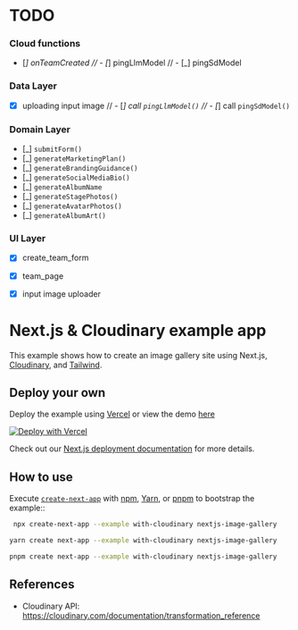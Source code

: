 
# TODO 

### Cloud functions

- [_] onTeamCreated
// - [_] pingLlmModel
// - [_] pingSdModel

### Data Layer

- [x] uploading input image
// - [_] call `pingLlmModel()`
// - [_] call `pingSdModel()`

### Domain Layer

- [_] `submitForm()`
- [_] `generateMarketingPlan()`
- [_] `generateBrandingGuidance()`
- [_] `generateSocialMediaBio()`
- [_] `generateAlbumName`
- [_] `generateStagePhotos()`
- [_] `generateAvatarPhotos()`
- [_] `generateAlbumArt()`

### UI Layer

- [x] create_team_form
- [x] team_page
- [x] input image uploader





# Next.js & Cloudinary example app

This example shows how to create an image gallery site using Next.js, [Cloudinary](https://cloudinary.com), and [Tailwind](https://tailwindcss.com).

## Deploy your own

Deploy the example using [Vercel](https://vercel.com?utm_source=github&utm_medium=readme&utm_campaign=next-example) or view the demo [here](https://nextconf-images.vercel.app/)

[![Deploy with Vercel](https://vercel.com/button)](https://vercel.com/new/clone?repository-url=https://github.com/vercel/next.js/tree/canary/examples/with-cloudinary&project-name=nextjs-image-gallery&repository-name=with-cloudinary&env=NEXT_PUBLIC_CLOUDINARY_CLOUD_NAME,CLOUDINARY_API_KEY,CLOUDINARY_API_SECRET,CLOUDINARY_FOLDER&envDescription=API%20Keys%20from%20Cloudinary%20needed%20to%20run%20this%20application.)

Check out our [Next.js deployment documentation](https://nextjs.org/docs/deployment) for more details.

## How to use

Execute [`create-next-app`](https://github.com/vercel/next.js/tree/canary/packages/create-next-app) with [npm](https://docs.npmjs.com/cli/init), [Yarn](https://yarnpkg.com/lang/en/docs/cli/create/), or [pnpm](https://pnpm.io) to bootstrap the example::

```bash
 npx create-next-app --example with-cloudinary nextjs-image-gallery
```

```bash
yarn create next-app --example with-cloudinary nextjs-image-gallery
```

```bash
pnpm create next-app --example with-cloudinary nextjs-image-gallery
```

## References

- Cloudinary API: https://cloudinary.com/documentation/transformation_reference
